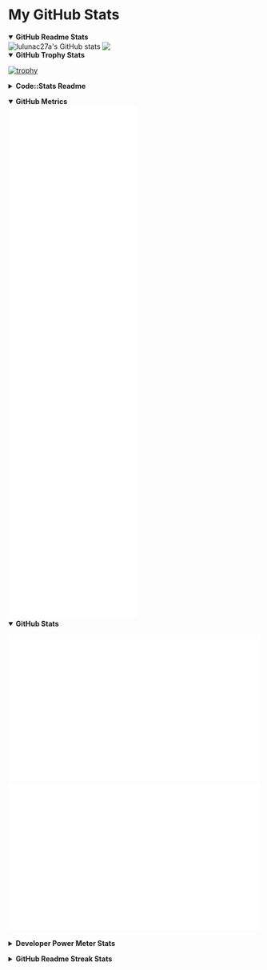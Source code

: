 # My GitHub Stats
<details open><summary><b>GitHub Readme Stats</b></summary><img align="center" src="https://github-readme-stats.vercel.app/api?username=lulunac27a&show_icons=true&include_all_commits=true&theme=buefy&hide_border=true" alt="lulunac27a's GitHub stats" />
<img align="center" src="https://github-readme-stats.vercel.app/api/top-langs/?username=lulunac27a&layout=compact&theme=buefy&hide_border=true&langs_count=20"/></details>
<details open><summary><b>GitHub Trophy Stats</b></summary>

[![trophy](https://github-profile-trophy.vercel.app/?username=lulunac27a)](https://github.com/lulunac27a/github-profile-trophy)</details>
<details><summary><b>Code::Stats Readme</b></summary>

[![lulunac's code::stats stats](https://codestats-readme.avior.me/api?username=lulunac)](https://github.com/lulunac27a/codestats-readme)</details>
<details open><summary><b>GitHub Metrics</b></summary><img src="github-metrics.svg"/>

<details open><summary><b>GitHub Stats</b></summary>

![Overview](https://raw.githubusercontent.com/lulunac27a/github-stats/master/generated/overview.svg)
![Languages](https://raw.githubusercontent.com/lulunac27a/github-stats/master/generated/languages.svg)</details>
<details><summary><b>Developer Power Meter Stats</b></summary>

![lulunac27a github-stats](https://stats.dooboo.io/api/github-stats?login=lulunac27a)
![lulunac27a github-trophies](https://stats.dooboo.io/api/github-trophies?login=lulunac27a)</details>
<details><summary><b>GitHub Readme Streak Stats</summary>
Daily Streak:

[![GitHub Streak](https://streak-stats.demolab.com?user=lulunac27a)](https://git.io/streak-stats)
<br><b>Weekly Streak:</b><br>
[![GitHub Streak](https://streak-stats.demolab.com?user=lulunac27a&mode=weekly)](https://git.io/streak-stats)</details>
